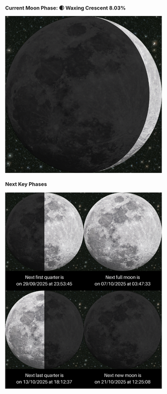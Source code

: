 ### Current Moon Phase: 🌒 Waxing Crescent 8.03%
![Moon Phase](moonphase.png)
### Next Key Phases
![Gallery](gallery.png)